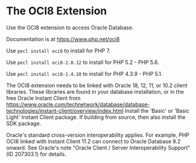 # The OCI8 Extension

Use the OCI8 extension to access Oracle Database.

Documentation is at https://www.php.net/oci8

Use `pecl install oci8` to install for PHP 7.

Use `pecl install oci8-2.0.12` to install for PHP 5.2 - PHP 5.6.

Use `pecl install oci8-1.4.10` to install for PHP 4.3.9 - PHP 5.1.

The OCI8 extension needs to be linked with Oracle 18, 12, 11, or 10.2 client
libraries. These libraries are found in your database installation, or in the
free Oracle Instant Client from
https://www.oracle.com/technetwork/database/database-technologies/instant-client/overview/index.html
Install the 'Basic' or 'Basic Light' Instant Client package. If building from
source, then also install the SDK package.

Oracle's standard cross-version interoperability applies. For example, PHP OCI8
linked with Instant Client 11.2 can connect to Oracle Database 9.2 onward. See
Oracle's note "Oracle Client / Server Interoperability Support" (ID 207303.1)
for details.
